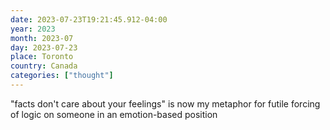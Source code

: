 ```yaml
---
date: 2023-07-23T19:21:45.912-04:00
year: 2023
month: 2023-07
day: 2023-07-23
place: Toronto
country: Canada
categories: ["thought"]
---
```

"facts don't care about your feelings" is now my metaphor for futile forcing of logic on someone in an emotion-based position
